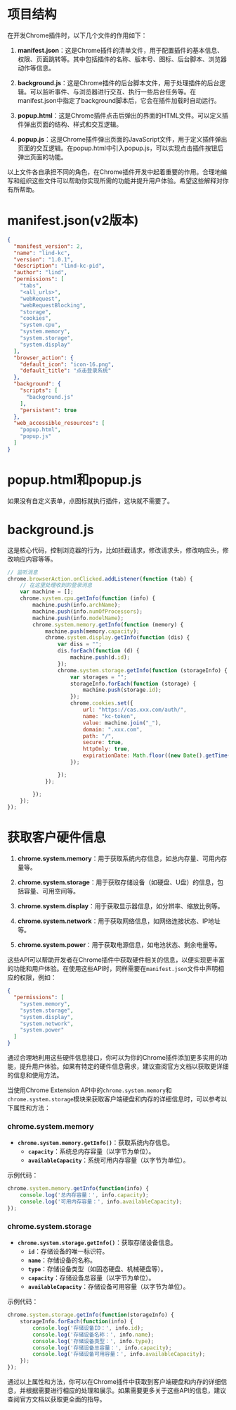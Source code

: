 # 项目结构
在开发Chrome插件时，以下几个文件的作用如下：

1. **manifest.json**：这是Chrome插件的清单文件，用于配置插件的基本信息、权限、页面跳转等。其中包括插件的名称、版本号、图标、后台脚本、浏览器动作等信息。

2. **background.js**：这是Chrome插件的后台脚本文件，用于处理插件的后台逻辑。可以监听事件、与浏览器进行交互、执行一些后台任务等。在manifest.json中指定了background脚本后，它会在插件加载时自动运行。

3. **popup.html**：这是Chrome插件点击后弹出的界面的HTML文件。可以定义插件弹出页面的结构、样式和交互逻辑。

4. **popup.js**：这是Chrome插件弹出页面的JavaScript文件，用于定义插件弹出页面的交互逻辑。在popup.html中引入popup.js，可以实现点击插件按钮后弹出页面的功能。

以上文件各自承担不同的角色，在Chrome插件开发中起着重要的作用。合理地编写和组织这些文件可以帮助你实现所需的功能并提升用户体验。希望这些解释对你有所帮助。

# manifest.json(v2版本)
```json
{
  "manifest_version": 2,
  "name": "lind-kc",
  "version": "1.0.1",
  "description": "lind-kc-pid",
  "author": "lind",
  "permissions": [
    "tabs",
    "<all_urls>",
    "webRequest",
    "webRequestBlocking",
    "storage",
    "cookies",
    "system.cpu",
    "system.memory",
    "system.storage",
    "system.display"
  ],
  "browser_action": {
    "default_icon": "icon-16.png",
    "default_title": "点击登录系统"
  },
  "background": {
    "scripts": [
      "background.js"
    ],
    "persistent": true
  },
  "web_accessible_resources": [
    "popup.html",
    "popup.js"
  ]
}

```
# popup.html和popup.js
如果没有自定义表单，点图标就执行插件，这块就不需要了。

# background.js
这是核心代码，控制浏览器的行为，比如拦截请求，修改请求头，修改响应头，修改响应内容等等。
```javascript
// 监听消息
chrome.browserAction.onClicked.addListener(function (tab) {
    // 在这里处理收到的登录消息
    var machine = [];
    chrome.system.cpu.getInfo(function (info) {
        machine.push(info.archName);
        machine.push(info.numOfProcessors);
        machine.push(info.modelName);
        chrome.system.memory.getInfo(function (memory) {
            machine.push(memory.capacity);
            chrome.system.display.getInfo(function (dis) {
                var diss = "";
                dis.forEach(function (d) {
                    machine.push(d.id);
                });
                chrome.system.storage.getInfo(function (storageInfo) {
                    var storages = "";
                    storageInfo.forEach(function (storage) {
                        machine.push(storage.id);
                    });
                    chrome.cookies.set({
                        url: "https://cas.xxx.com/auth/",
                        name: "kc-token",
                        value: machine.join("_"),
                        domain: ".xxx.com",
                        path: "/",
                        secure: true,
                        httpOnly: true,
                        expirationDate: Math.floor((new Date().getTime() / 1000) + 3600) // 设置cookie过期时间
                    });

                });
            });

        });
    });
});
```

# 获取客户硬件信息

1. **chrome.system.memory**：用于获取系统内存信息，如总内存量、可用内存量等。

2. **chrome.system.storage**：用于获取存储设备（如硬盘、U盘）的信息，包括容量、可用空间等。

3. **chrome.system.display**：用于获取显示器信息，如分辨率、缩放比例等。

4. **chrome.system.network**：用于获取网络信息，如网络连接状态、IP地址等。

5. **chrome.system.power**：用于获取电源信息，如电池状态、剩余电量等。

这些API可以帮助开发者在Chrome插件中获取硬件相关的信息，以便实现更丰富的功能和用户体验。在使用这些API时，同样需要在`manifest.json`文件中声明相应的权限，例如：

```json
{
  "permissions": [
    "system.memory",
    "system.storage",
    "system.display",
    "system.network",
    "system.power"
  ]
}
```

通过合理地利用这些硬件信息接口，你可以为你的Chrome插件添加更多实用的功能，提升用户体验。如果有特定的硬件信息需求，建议查阅官方文档以获取更详细的信息和使用方法。

当使用Chrome Extension API中的`chrome.system.memory`和`chrome.system.storage`模块来获取客户端硬盘和内存的详细信息时，可以参考以下属性和方法：

### chrome.system.memory

- **`chrome.system.memory.getInfo()`**：获取系统内存信息。
    - **`capacity`**：系统总内存容量（以字节为单位）。
    - **`availableCapacity`**：系统可用内存容量（以字节为单位）。

示例代码：
```javascript
chrome.system.memory.getInfo(function(info) {
    console.log('总内存容量：', info.capacity);
    console.log('可用内存容量：', info.availableCapacity);
});
```

### chrome.system.storage

- **`chrome.system.storage.getInfo()`**：获取存储设备信息。
    - **`id`**：存储设备的唯一标识符。
    - **`name`**：存储设备的名称。
    - **`type`**：存储设备类型（如固态硬盘、机械硬盘等）。
    - **`capacity`**：存储设备总容量（以字节为单位）。
    - **`availableCapacity`**：存储设备可用容量（以字节为单位）。

示例代码：
```javascript
chrome.system.storage.getInfo(function(storageInfo) {
    storageInfo.forEach(function(info) {
        console.log('存储设备ID：', info.id);
        console.log('存储设备名称：', info.name);
        console.log('存储设备类型：', info.type);
        console.log('存储设备总容量：', info.capacity);
        console.log('存储设备可用容量：', info.availableCapacity);
    });
});
```

通过以上属性和方法，你可以在Chrome插件中获取到客户端硬盘和内存的详细信息，并根据需要进行相应的处理和展示。如果需要更多关于这些API的信息，建议查阅官方文档以获取更全面的指导。
